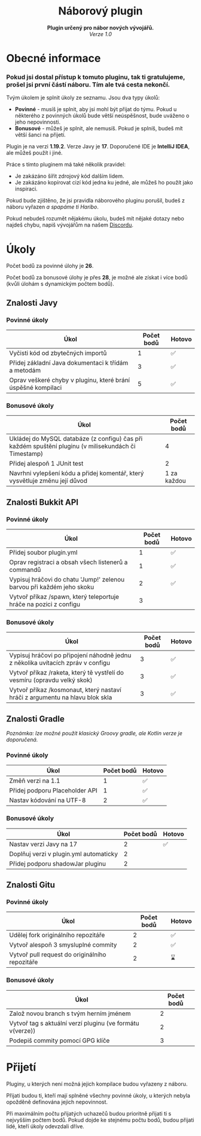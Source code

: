 <div align="center">
    <h1>Náborový plugin</h1>
    <strong>Plugin určený pro nábor nových vývojářů.</strong>
    <br><i>Verze 1.0</i><br>
</div>

# Obecné informace

### Pokud jsi dostal přístup k tomuto pluginu, tak ti gratulujeme, prošel jsi první částí náboru. Tím ale tvá cesta nekončí.

Tvým úkolem je splnit úkoly ze seznamu. Jsou dva typy úkolů:

- **Povinné** - musíš je splnit, aby jsi mohl být přijat do týmu. Pokud u některého z povinných úkolů bude větší neúspěšnost, bude uváženo o jeho nepovinnosti.
- **Bonusové** - můžeš je splnit, ale nemusíš. Pokud je splníš, budeš mít větší šanci na přijetí.

Plugin je na verzi **1.19.2**. Verze Javy je **17**. Doporučené IDE je **IntelliJ IDEA**, ale můžeš použít i jiné.

Práce s tímto pluginem má také několik pravidel:

- Je zakázáno šířit zdrojový kód dalším lidem.
- Je zakázáno kopírovat cizí kód jedna ku jedné, ale můžeš ho použít jako inspiraci.

Pokud bude zjištěno, že jsi pravidla náborového pluginu porušil, budeš z náboru vyřazen *a spapáme ti Haribo*.

Pokud nebudeš rozumět nějakému úkolu, budeš mít nějaké dotazy nebo najdeš chybu, napiš vývojářům na našem [Discordu](https://discord.rajce.pro/).

# Úkoly

Počet bodů za povinné úlohy je **26**.

Počet bodů za bonusové úlohy je přes **28**, je možné ale získat i více bodů (kvůli úlohám s dynamickým počtem bodů).

## Znalosti Javy

### Povinné úkoly

| Úkol                                                         | Počet bodů | Hotovo |
|--------------------------------------------------------------|------------|--------|
| Vyčisti kód od zbytečných importů                            | 1          | ✅      |
| Přidej základní Java dokumentaci k třídám a metodám          | 3          | ✅      |
| Oprav veškeré chyby v pluginu, které brání úspěšné kompilaci | 5          | ✅      |

### Bonusové úkoly

| Úkol                                                                                                 | Počet bodů  |
|------------------------------------------------------------------------------------------------------|-------------|
| Ukládej do MySQL databáze (z configu) čas při každém spuštění pluginu (v milisekundách či Timestamp) | 4           |
| Přidej alespoň 1 JUnit test                                                                          | 2           |
| Navrhni vylepšení kódu a přidej komentář, který vysvětluje změnu její důvod                          | 1 za každou |

## Znalosti Bukkit API

### Povinné úkoly

| Úkol                                                                  | Počet bodů | Hotovo |
|-----------------------------------------------------------------------|------------|--------|
| Přidej soubor plugin.yml                                              | 1          | ✅      |
| Oprav registraci a obsah všech listenerů a commandů                   | 1          | ✅      |
| Vypisuj hráčovi do chatu 'Jump!' zelenou barvou při každém jeho skoku | 2          | ✅      |
| Vytvoř příkaz /spawn, který teleportuje hráče na pozici z configu     | 3          |        |

### Bonusové úkoly

| Úkol                                                                            | Počet bodů | Hotovo |
|---------------------------------------------------------------------------------|------------|--------|
| Vypisuj hráčovi po připojení náhodně jednu z několika uvítacích zpráv v configu | 3          | ✅      |
| Vytvoř příkaz /raketa, který tě vystřelí do vesmíru (opravdu velký skok)        | 3          | ✅      |
| Vytvoř příkaz /kosmonaut, který nastaví hráči z argumentu na hlavu blok skla    | 3          | ✅      |

## Znalosti Gradle

*Poznámka: lze možné použít klasický Groovy gradle, ale Kotlin verze je doporučená.*

### Povinné úkoly

| Úkol                           | Počet bodů | Hotovo |
|--------------------------------|------------|--------|
| Změň verzi na 1.1              | 1          | ✅      |
| Přidej podporu Placeholder API | 1          | ✅      |
| Nastav kódování na UTF-8       | 2          | ✅      |

### Bonusové úkoly

| Úkol                                   | Počet bodů | Hotovo |
|----------------------------------------|------------|--------|
| Nastav verzi Javy na 17                | 2          | ✅      |
| Doplňuj verzi v plugin.yml automaticky | 2          |        |
| Přidej podporu shadowJar pluginu       | 2          |        |

## Znalosti Gitu

### Povinné úkoly

| Úkol                                           | Počet bodů | Hotovo |
|------------------------------------------------|------------|--------|
| Udělej fork originálního repozitáře            | 2          | ✅      |
| Vytvoř alespoň 3 smysluplné commity            | 2          | ✅      |
| Vytvoř pull request do originálního repozitáře | 2          | ⌛      |

### Bonusové úkoly

| Úkol                                                      | Počet bodů |
|-----------------------------------------------------------|------------|
| Založ novou branch s tvým herním jménem                   | 2          |
| Vytvoř tag s aktuální verzí pluginu (ve formátu v(verze)) | 2          |
| Podepiš commity pomocí GPG klíče                          | 3          |

# Přijetí
Pluginy, u kterých není možná jejich kompilace budou vyřazeny z náboru.

Přijati budou ti, kteří mají splněné všechny povinné úkoly, u kterých nebyla opožděně definována jejich nepovinnost.

Při maximálním počtu přijatých uchazečů budou prioritně přijati ti s nejvyšším počtem bodů. Pokud dojde ke stejnému počtu bodů, budou přijati lidé, kteří úkoly odevzdali dříve.